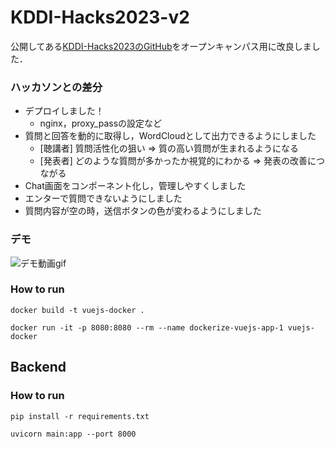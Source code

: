 # KDDI-Hacks2023-v2
公開してある[KDDI-Hacks2023のGitHub](https://github.com/tomo-cps/KDDI-Hacks2023)をオープンキャンパス用に改良しました．

### ハッカソンとの差分
- デプロイしました！
  - nginx，proxy_passの設定など
- 質問と回答を動的に取得し，WordCloudとして出力できるようにしました
  - [聴講者] 質問活性化の狙い => 質の高い質問が生まれるようになる
  - [発表者] どのような質問が多かったか視覚的にわかる => 発表の改善につながる
- Chat画面をコンポーネント化し，管理しやすくしました
- エンターで質問できないようにしました
- 質問内容が空の時，送信ボタンの色が変わるようにしました

### デモ

![デモ動画gif](./demo/sample_v2.gif)



### How to run

```
docker build -t vuejs-docker .
```

```
docker run -it -p 8080:8080 --rm --name dockerize-vuejs-app-1 vuejs-docker
```

## Backend
### How to run
```
pip install -r requirements.txt
```

```
uvicorn main:app --port 8000
```

